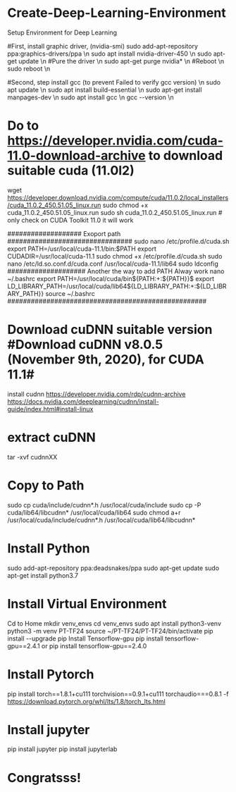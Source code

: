 # Create-Deep-Learning-Environment
Setup Environment for Deep Learning

#First, install graphic driver, (nvidia-smi)
sudo add-apt-repository ppa:graphics-drivers/ppa \n
sudo apt install nvidia-driver-450 \n
sudo apt-get update \n
#Pure the driver \n
sudo apt-get purge nvidia* \n
#Reboot \n
sudo reboot \n

#Second, step install gcc (to prevent Failed to verify gcc version) \n
sudo apt update \n
sudo apt install build-essential \n
sudo apt-get install manpages-dev \n
sudo apt install gcc \n
gcc --version \n

# Do to https://developer.nvidia.com/cuda-11.0-download-archive to download suitable cuda (11.0l2)
wget https://developer.download.nvidia.com/compute/cuda/11.0.2/local_installers/cuda_11.0.2_450.51.05_linux.run
sudo chmod +x cuda_11.0.2_450.51.05_linux.run
sudo sh cuda_11.0.2_450.51.05_linux.run # only check on CUDA Toolkit 11.0 it will work

################### Exoport path ################################
sudo nano /etc/profile.d/cuda.sh
export PATH=/usr/local/cuda-11.1/bin:$PATH
export CUDADIR=/usr/local/cuda-11.1
sudo chmod +x /etc/profile.d/cuda.sh
sudo nano /etc/ld.so.conf.d/cuda.conf
/usr/local/cuda-11.1/lib64 
sudo ldconfig 
#################### Another the way to add PATH Alway work
nano ~/.bashrc 
export PATH=/usr/local/cuda/bin${PATH:+:${PATH}}$ 
export LD_LIBRARY_PATH=/usr/local/cuda/lib64${LD_LIBRARY_PATH:+:${LD_LIBRARY_PATH}}
source ~/.bashrc
###################################################

# Download cuDNN suitable version #Download cuDNN v8.0.5 (November 9th, 2020), for CUDA 11.1#
install cudnn https://developer.nvidia.com/rdp/cudnn-archive 
https://docs.nvidia.com/deeplearning/cudnn/install-guide/index.html#install-linux
# extract cuDNN
tar -xvf cudnnXX
# Copy to Path
sudo cp cuda/include/cudnn*.h /usr/local/cuda/include
sudo cp -P cuda/lib64/libcudnn* /usr/local/cuda/lib64
sudo chmod a+r /usr/local/cuda/include/cudnn*.h /usr/local/cuda/lib64/libcudnn*

# Install Python
sudo add-apt-repository ppa:deadsnakes/ppa
sudo apt-get update
sudo apt-get install python3.7

# Install Virtual Environment
Cd to Home
mkdir venv_envs
cd venv_envs
sudo apt install python3-venv
python3 -m venv PT-TF24
source ~/PT-TF24/PT-TF24/bin/activate
pip install --upgrade pip
Install Tensorflow-gpu
pip install tensorflow-gpu==2.4.1 or pip install tensorflow-gpu==2.4.0

# Install Pytorch
pip install torch==1.8.1+cu111 torchvision==0.9.1+cu111 torchaudio===0.8.1 -f https://download.pytorch.org/whl/lts/1.8/torch_lts.html

# Install jupyter
pip install jupyter
pip install jupyterlab

# Congratsss!







